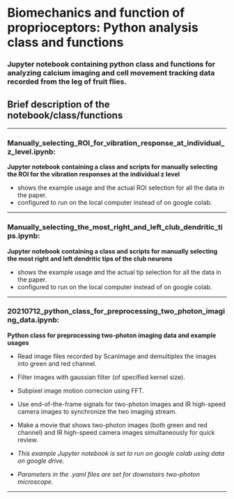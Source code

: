 # Biomechanics and function of proprioceptors: Python analysis class and functions

### Jupyter notebook containing python class and functions for analyzing calcium imaging and cell movement tracking data recorded from the leg of fruit flies.

## Brief description of the notebook/class/functions
---
### Manually_selecting_ROI_for_vibration_response_at_individual_z_level.ipynb:
**Jupyter notebook containing a class and scripts for manually selecting the ROI for the vibration responses at the individual z level**
* shows the example usage and the actual ROI selection for all the data in the paper.
* configured to run on the local computer instead of on google colab.
---
### Manually_selecting_the_most_right_and_left_club_dendritic_tips.ipynb:
**Jupyter notebook containing a class and scripts for manually selecting the most right and left dendritic tips of the club neurons**
* shows the example usage and the actual tip selection for all the data in the paper.
* configured to run on the local computer instead of on google colab.
---
### 20210712_python_class_for_preprocessing_two_photon_imaging_data.ipynb: 

**Python class for preprocessing two-photon imaging data and example usages**

* Read image files recorded by ScanImage and demultiplex the images into green and red channel.

* Filter images with gaussian filter (of specified kernel size).

* Subpixel image motion correcion using FFT.

* Use end-of-the-frame signals for two-photon images and IR high-speed camera images to synchronize the two imaging stream.

* Make a movie that shows two-photon images (both green and red channel) and IR high-speed camera images simultaneously for quick review.

* *This example Jupyter notebook is set to run on google colab using data on google drive.*

* *Parameters in the .yaml files are set for downstairs two-photon microscope.*
---
